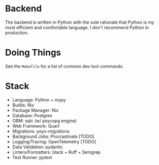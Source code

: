 # Backend

The backend is written in Python with the sole rationale that Python is my most
efficient and comfortable language. I don't recommend Python in production.

# Doing Things

See the `Makefile` for a list of common dev tool commands.

# Stack

- Language: Python + mypy
- Builds: Nix
- Package Manager: Nix
- Database: Postgres
- ORM: sqlc (w/ psycopg engine)
- Web Framework: Quart
- Migrations: yoyo-migrations
- Background Jobs: Procrastinate [TODO]
- Logging/Tracing: OpenTelemetry [TODO]
- Data Validation: pydantic
- Linters/Formatters: black + Ruff + Semgrep
- Test Runner: pytest
